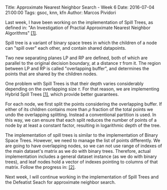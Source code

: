 Title: Approximate Nearest Neighbor Search - Week 6
Date: 2016-07-04 21:00:00
Tags: gsoc, knn, kfn
Author: Marcos Pividori

Last week, I have been working on the implementation of Spill Trees, as defined in: "An Investigation of Practial Approximate Nearest Neighbor Algorithms" [[1]](http://machinelearning.wustl.edu/mlpapers/paper_files/NIPS2005_187.pdf).

Spill tree is a variant of binary space trees in which the children of a node can "spill over" each other, and contain shared datapoints.

Two new separating planes LP and RP are defined, both of which are parallel to the original decision boundary, at a distance $\tau$ from it.
The region between LP and RP is called "overlapping buffer", and determines the points that are shared by the children nodes.

One problem with Spill Trees is that their depth varies considerably depending on the overlapping size $\tau$. For that reason, we are implementing Hybrid Spill Trees [[1]](http://machinelearning.wustl.edu/mlpapers/paper_files/NIPS2005_187.pdf), which provide better guarantees.

For each node, we first split the points considering the overlapping buffer.
If either of its children contains more than $\rho$ fraction of the total points we undo the overlapping splitting. Instead a conventional partition is used.
In this way, we can ensure that each split reduces the number of points of a node by at least a constant factor, resulting in logarithmic depth of the tree.

The implementation of spill trees is similar to the implementation of Binary Space Trees. However, we need to manage the list of points differently. We are going to have overlapping nodes, so we can not use range of indexes of the main dataset's matrix as we do with binary trees.
Therefore, actual implementation includes a general dataset instance (as we do with binary trees), and leaf nodes hold a vector of indexes pointing to columns of that matrix. Follow the progress in: [[2]](https://github.com/MarcosPividori/mlpack/tree/spill-trees/src/mlpack/core/tree/spill_tree).

Next week, I will continue working in the implementation of Spill Trees and the Defeatist Seach for approximate neighbor search.
